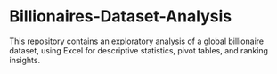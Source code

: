 # Billionaires-Dataset-Analysis
This repository contains an exploratory analysis of a global billionaire dataset, using Excel for descriptive statistics, pivot tables, and ranking insights.
